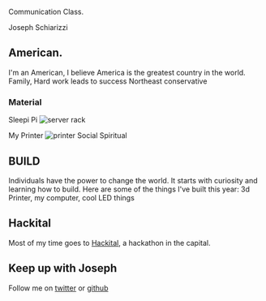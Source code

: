 Communication Class.

Joseph Schiarizzi

## American.
I'm an American, I believe America is the greatest country in the world.
Family, Hard work leads to success
Northeast conservative


### Material
Sleepi Pi
![server rack](https://i.imgur.com/Nki7i1i.jpg)

My Printer
![printer](https://i.imgur.com/SBKmszn.jpg)
Social
Spiritual

## BUILD
Individuals have the power to change the world.  It starts with curiosity and learning how to build.
Here are some of the things I've built this year: 3d Printer, my computer, cool LED things

## Hackital
Most of my time goes to [Hackital](hackital.io), a hackathon in the capital.


## Keep up with Joseph
Follow me on [twitter](twitter.com/cupojoseph) or [github](github.com/jschiarizzi)
